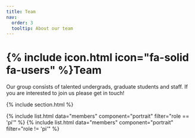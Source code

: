 ```yaml
---
title: Team
nav:
  order: 3
  tooltip: About our team
---
```


# {% include icon.html icon="fa-solid fa-users" %}Team

Our group consists of talented undergrads, graduate students and staff. If you are interested to join us please get in touch!

{% include section.html %}

{% include list.html data="members" component="portrait" filter="role == 'pi'" %}
{% include list.html data="members" component="portrait" filter="role != 'pi'" %}
